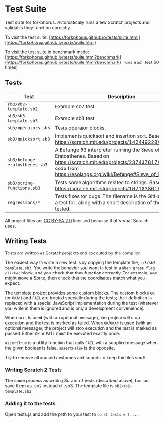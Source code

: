 # Test Suite

Test suite for forkphorus. Automatically runs a few Scratch projects and validates they function correctly.

To visit the test suite: [https://forkphorus.github.io/tests/suite.html](https://forkphorus.github.io/tests/suite.html)

To visit the test suite in benchmark mode: [https://forkphorus.github.io/tests/suite.html?benchmark](https://forkphorus.github.io/tests/suite.html?benchmark) (runs each test 50 times)

## Tests

| Test | Description |
| ---- | ----------- |
| `sb2/sb2-template.sb2` | Example sb2 test |
| `sb3/sb3-template.sb3` | Example sb3 test |
| `sb3/operators.sb3` | Tests operator blocks. |
| `sb3/quicksort.sb3` | Implements quicksort and insertion sort. Based on https://scratch.mit.edu/projects/142449228/ |
| `sb3/befunge-eratosthenes.sb3` | A Befunge 93 interpreter running the Sieve of Eratosthenes. Based on https://scratch.mit.edu/projects/237437817/ using the code from https://esolangs.org/wiki/Befunge#Sieve_of_Eratosthenes |
| `sb3/string-functions.sb3` | Tests some algorithms related to strings. Based on https://scratch.mit.edu/projects/167183861/ |
| `regressions/*` | Tests fixes for bugs. The filename is the GitHub issue it is a test for, along with a short description of the thing being tested. |

All project files are [CC BY-SA 2.0](https://creativecommons.org/licenses/by-sa/2.0/) licensed because that's what Scratch uses.

## Writing Tests

Tests are written as Scratch projects and executed by the compiler.

The easiest way to write a new test is by copying the template file, `sb3/sb3-template.sb3`. You write the behavior you want to test in a `When green flag clicked` block, and you check that they function correctly. For example, you might move a Sprite, then check that the coordinates match what you expect.

The template project provides some custom blocks. The custom blocks `OK` (or `OKAY`) and `FAIL` are treated specially during the tests; their definition is replaced with a special JavaScript implementation during the test (whatever you write in them is ignored and is only a development convenience).

When `FAIL` is used (with an optional message), the project will stop execution and the test is marked as failed. When `OK`/`OKAY` is used (with an optional message), the project will stop execution and the test is marked as passed. Either `OK` or `FAIL` must be executed exactly once.

`assertTrue` is a utility function that calls `FAIL` with a supplied message when the given boolean is false. `assertFalse` is the opposite.

Try to remove all unused costumes and sounds to keep the files small.

### Writing Scratch 2 Tests

The same process as writing Scratch 3 tests (described above), but just save them as .sb2 instead of .sb3. The template file is `sb2/sb2-template.sb2`.

### Adding it to the tests

Open tests.js and add the path to your test to `const tests = [...`.
